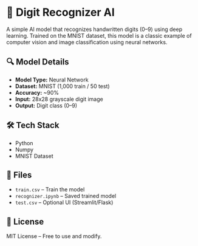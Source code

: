 <h1>🧠 Digit Recognizer AI</h1>

<p>A simple AI model that recognizes handwritten digits (0–9) using deep learning. Trained on the MNIST dataset, this model is a classic example of computer vision and image classification using neural networks.</p>

<h2>🔍 Model Details</h2>
<ul>
  <li><strong>Model Type:</strong> Neural Network </li>
  <li><strong>Dataset:</strong> MNIST (1,000 train / 50 test)</li>
  <li><strong>Accuracy:</strong> ~90%</li>
  <li><strong>Input:</strong> 28x28 grayscale digit image</li>
  <li><strong>Output:</strong> Digit class (0–9)</li>
</ul>


<h2>🛠 Tech Stack</h2>
<ul>
  <li>Python</li>
  <li>Numpy</li>
  <li>MNIST Dataset</li>
</ul>

<h2>📁 Files</h2>
<ul>
  <li><code>train.csv</code> – Train the model</li>
  <li><code>recognizer.ipynb</code> – Saved trained model</li>
  <li><code>test.csv</code> – Optional UI (Streamlit/Flask)</li>
</ul>

<h2>📜 License</h2>
<p>MIT License – Free to use and modify.</p>
